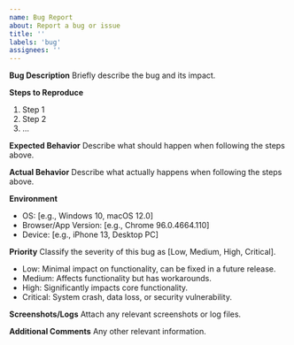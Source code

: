 ```yaml
---
name: Bug Report
about: Report a bug or issue
title: ''
labels: 'bug'
assignees: ''
---
```


**Bug Description**
Briefly describe the bug and its impact.

**Steps to Reproduce**
1. Step 1
2. Step 2
3. ...

**Expected Behavior**
Describe what should happen when following the steps above.

**Actual Behavior**
Describe what actually happens when following the steps above.

**Environment**
- OS: [e.g., Windows 10, macOS 12.0]
- Browser/App Version: [e.g., Chrome 96.0.4664.110]
- Device: [e.g., iPhone 13, Desktop PC]

**Priority**
Classify the severity of this bug as [Low, Medium, High, Critical].
- Low: Minimal impact on functionality, can be fixed in a future release.
- Medium: Affects functionality but has workarounds.
- High: Significantly impacts core functionality.
- Critical: System crash, data loss, or security vulnerability.

**Screenshots/Logs**
Attach any relevant screenshots or log files.

**Additional Comments**
Any other relevant information.
